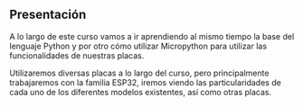 ## Presentación

A lo largo de este curso vamos a ir aprendiendo al mismo tiempo la base del lenguaje Python y por otro cómo utilizar Micropython para utilizar las funcionalidades de nuestras placas.

Utilizaremos diversas placas a lo largo del curso, pero principalmente trabajaremos con la familia ESP32, iremos viendo las particularidades de cada uno de los diferentes modelos existentes, así como otras placas.
